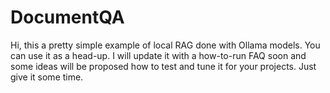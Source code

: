# DocumentQA

Hi, this a pretty simple example of local RAG done with Ollama models. You can use it as a head-up.
I will update it with a how-to-run FAQ soon and some ideas will be proposed how to test and tune it for your projects.
Just give it some time.